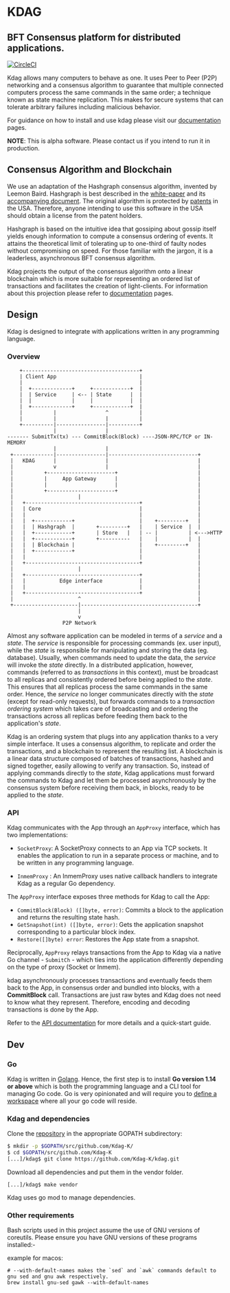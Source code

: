# KDAG
## BFT Consensus platform for distributed applications.

[![CircleCI](https://circleci.com/gh/kdag.svg?style=svg)](https://circleci.com/gh/kdag)

Kdag allows many computers to behave as one. It uses Peer to Peer (P2P) 
networking and a consensus algorithm to guarantee that multiple connected 
computers process the same commands in the same order; a technique known as 
state machine replication. This makes for secure systems that can tolerate 
arbitrary failures including malicious behavior.

For guidance on how to install and use kdag please visit our 
[documentation](http://docs.kdag.io) pages.

**NOTE**:
This is alpha software. Please contact us if you intend to run it in production.

## Consensus Algorithm and Blockchain

We use an adaptation of the Hashgraph consensus algorithm, invented by Leemon 
Baird. Hashgraph is best described in the 
[white-paper](http://www.swirlds.com/downloads/SWIRLDS-TR-2016-01.pdf) and its 
[accompanying document](http://www.swirlds.com/downloads/SWIRLDS-TR-2016-02.pdf).
The original algorithm is protected by [patents](http://www.swirlds.com/ip/) in 
the USA. Therefore, anyone intending to use this software in the USA should 
obtain a license from the patent holders.

Hashgraph is based on the intuitive idea that gossiping about gossip itself 
yields enough information to compute a consensus ordering of events. It attains 
the theoretical limit of tolerating up to one-third of faulty nodes without 
compromising on speed. For those familiar with the jargon, it is a leaderless, 
asynchronous BFT consensus algorithm.

Kdag projects the output of the consensus algorithm onto a linear blockchain 
which is more suitable for representing an ordered list of transactions and 
facilitates the creation of light-clients. For information about this projection
please refer to [documentation](http://docs.kdag.io/blockchain.html) pages.

## Design

Kdag is designed to integrate with applications written in any programming 
language.

### Overview

```
    +--------------------------------------+
    | Client App                           |
    |                                      |
    |  +-------------+     +------------+  | 
    |  | Service     | <-- | State      |  |
    |  |             |     |            |  |
    |  +-------------+     +------------+  |
    |          |                ^          |
    |          |                |          |
    +----------|----------------|----------+
               |                |                      
------- SubmitTx(tx) --- CommitBlock(Block) ----JSON-RPC/TCP or IN-MEMORY       
               |                |                         
 +-------------|----------------|-----------------------------+
 |   KDAG      |                |                             |
 |             v                |                             |
 |          +----------------------+                          |
 |          |     App Gateway      |                          |
 |          |                      |                          |
 |          +----------------------+                          |
 |                     |                                      |
 |   +-------------------------------------+                  |
 |   | Core                                |                  |
 |   |                                     |                  |
 |   |  +------------+                     |    +---------+   |
 |   |  | Hashgraph  |       +---------+   |    | Service  |  |
 |   |  +------------+       | Store   |   | -- |          | <--->HTTP 
 |   |  +------------+       +----------   |    |          |  |
 |   |  | Blockchain |                     |    +---------+   |
 |   |  +------------+                     |                  |
 |   |                                     |                  |
 |   +-------------------------------------+                  |
 |                     |                                      |
 |   +-------------------------------------+                  |
 |   |           Edge interface            |                  |
 |   |                                     |                  |
 |   +-------------------------------------+                  |
 |                     ^                                      |
 +---------------------|--------------------------------------+
                       |
                       v
                  P2P Network
```

Almost any software application can be modeled in terms of a *service* and a 
*state*. The *service* is responsible for processing commands (ex. user input), 
while the *state* is responsible for manipulating and storing the data (eg. 
database). Usually, when commands need to update the data, the *service* will 
invoke the *state* directly. In a distributed application, however, commands 
(referred to as *transactions* in this context), must be broadcast to all 
replicas and consistently ordered before being applied to the *state*. This 
ensures that all replicas process the same commands in the same order. Hence, 
the *service* no longer communicates directly with the *state* (except for 
read-only requests), but forwards commands to a *transaction ordering system* 
which takes care of broadcasting and ordering the transactions across all 
replicas before feeding them back to the application's *state*. 

Kdag is an ordering system that plugs into any application thanks to a very 
simple interface. It uses a consensus algorithm, to replicate and order the 
transactions, and a blockchain to represent the resulting list. A blockchain is 
a linear data structure composed of batches of transactions, hashed and signed 
together, easily allowing to verify any transaction. So, instead of applying 
commands directly to the *state*, Kdag applications must forward the commands 
to Kdag and let them be processed asynchronously by the consensus system 
before receiving them back, in blocks, ready to be applied to the *state*.  

### API

Kdag communicates with the App through an `AppProxy` interface, which has two
implementations:

- `SocketProxy`: A SocketProxy connects to an App via TCP sockets. It enables 
                 the application to run in a separate process or machine, and to 
                 be written in any programming language.

- `InmemProxy` : An InmemProxy uses native callback handlers to integrate Kdag 
                 as a regular Go dependency. 

The `AppProxy` interface exposes three methods for Kdag to call the App:

- `CommitBlock(Block) ([]byte, error)`: Commits a block to the application and 
                                        returns the resulting state hash.
- `GetSnapshot(int) ([]byte, error)`: Gets the application snapshot 
                                      corresponding to a particular block index.
- `Restore([]byte) error`: Restores the App state from a snapshot.

Reciprocally, `AppProxy` relays transactions from the App to Kdag via a native 
Go channel - `SubmitCh` - which ties into the application differently depending 
on the type of proxy (Socket or Inmem).

kdag asynchronously processes transactions and eventually feeds them back to 
the App, in consensus order and bundled into blocks, with a **CommitBlock** 
call. Transactions are just raw bytes and Kdag does not need to know what they 
represent. Therefore, encoding and decoding transactions is done by the App.

Refer to the [API documentation](http://docs.kdag.io/latest/api.html) for more 
details and a quick-start guide.

## Dev

### Go
Kdag is written in [Golang](https://golang.org/). Hence, the first step is to 
install **Go version 1.14 or above** which is both the programming language and a 
CLI tool for managing Go code. Go is very opinionated and will require you to 
[define a workspace](https://golang.org/doc/code.html#Workspaces) where all your 
go code will reside.

### Kdag and dependencies
Clone the [repository](https://github.com/Kdag-K/kdag) in the appropriate 
GOPATH subdirectory:

```bash
$ mkdir -p $GOPATH/src/github.com/Kdag-K/
$ cd $GOPATH/src/github.com/Kdag-K
[...]/kdag$ git clone https://github.com/Kdag-K/kdag.git
```
Download all dependencies and put them in the vendor folder.
```
[...]/kdag$ make vendor
```
Kdag uses go mod to manage dependencies.

### Other requirements

Bash scripts used in this project assume the use of GNU versions of coreutils.
Please ensure you have GNU versions of these programs installed:-

example for macos:
```
# --with-default-names makes the `sed` and `awk` commands default to gnu sed and gnu awk respectively.
brew install gnu-sed gawk --with-default-names
```
